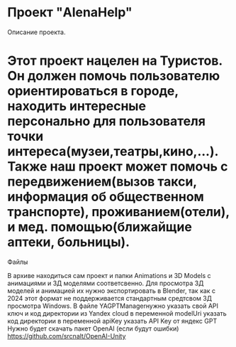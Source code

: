Проект  "AlenaHelp"
============================================================================================
Описание проекта.

Этот проект нацелен на Туристов.
Он должен помочь пользователю ориентироваться в городе,
находить интересные персонально для пользователя точки интереса(музеи,театры,кино,...).
Также наш проект может помочь с передвижением(вызов такси, информация об общественном транспорте),
проживанием(отели), и мед. помощью(ближайщие аптеки, больницы).
============================================================================================
Файлы

В архиве находиться сам проект и папки Animations и 3D Models с анимациями и 3Д моделями соответсвенно.
Для просмотра 3Д моделей и анимацией их нужно экспортировать в Blender, так как с 2024 этот формат не поддерживается стандартным средтсвом 3Д просмотра Windows.
В файле YAGPTManagerнужно указать свой API ключ и код директории из Yandex cloud
в переменной modelUri указать код директории
в переменной apiKey указать API Key от яндекс GPT
Нужно будет скачать пакет OpenAI (если будут ошибки)
https://github.com/srcnalt/OpenAI-Unity
